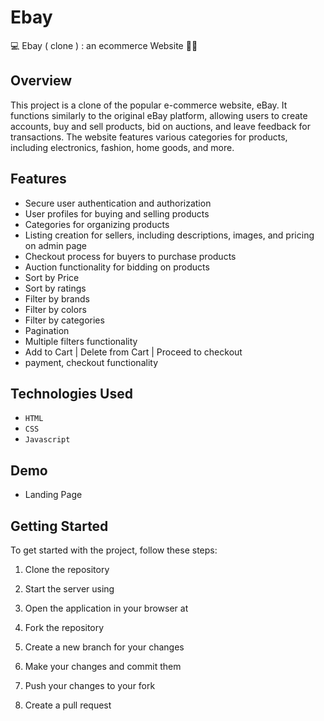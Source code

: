                                                             
# Ebay
💻 Ebay ( clone ) : an ecommerce Website 🚀🎯

## Overview

This project is a clone of the popular e-commerce website, eBay. It functions similarly to the original eBay platform, allowing users to create accounts, buy and sell products, bid on auctions, and leave feedback for transactions. The website features various categories for products, including electronics, fashion, home goods, and more.

## Features

- Secure user authentication and authorization
- User profiles for buying and selling products
- Categories for organizing products
- Listing creation for sellers, including descriptions, images, and pricing on admin page
- Checkout process for buyers to purchase products
- Auction functionality for bidding on products
- Sort by Price
- Sort by ratings
- Filter by brands
- Filter by colors
- Filter by categories
- Pagination
- Multiple filters functionality
- Add to Cart | Delete from Cart | Proceed to checkout
- payment, checkout functionality

## Technologies Used

- `HTML`
- `CSS`
- `Javascript`

## Demo 
- Landing Page

## Getting Started

To get started with the project, follow these steps:

1. Clone the repository
3. Start the server using
4. Open the application in your browser at 

1. Fork the repository
2. Create a new branch for your changes
3. Make your changes and commit them
4. Push your changes to your fork
5. Create a pull request


